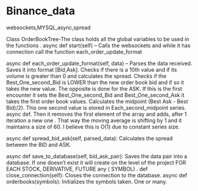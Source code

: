 # Binance_data
websockets,MYSQL,async,spread


Class OrderBookTree-The class holds all the global variables to be used in the functions . async def start(self) – Calls the websockets and while it has connection call the function each_order_update_format

async def each_order_update_format(self, data) – Parses the data received. Saves it into format [Bid,Ask]. Checks if there is a 10th value and if its volume is greater than 0 and calculates the spread. Checks if the Best_One_second_Bid is LOWER than the new order book bid and if so it takes the new value. The opposite is done for the ASK. If this is the first encounter it sets the Best_One_second_Bid and Best_One_second_Ask it takes the first order book values. Calculates the midpoint (Best Ask - Best Bid)/2). This one second value is stored in Each_second_midpoint series. async def. Then it removes the first element of the array and adds, after 1 iteration a new one . That way the moving average is shifting by 1 and it maintains a size of 60. I believe this is O(1) due to constant series size.

async def spread_bid_ask(self, parsed_data): Calculates the spread between the BID and ASK.

async def save_to_database(self, bid_ask_pair): Saves the data pair into a database. If one doesn’t exist it will create on the level of the project FOR EACH STOCK, DERIVATIVE, FUTURE any ( SYMBOL) . def close_connection(self): Closes the connection to the database. async def orderbooks(symbols): Initializes the symbols taken. One or many.
